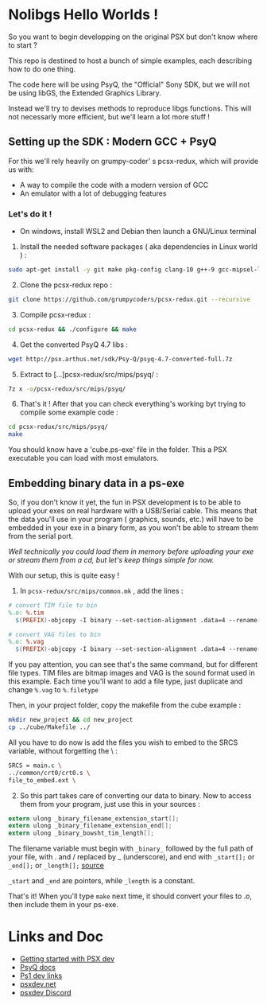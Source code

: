 # Nolibgs Hello Worlds !

So you want to begin developping on the original PSX but don't know where to start ?

This repo is destined to host a bunch of simple examples, each describing how to do one thing.

The code here will be using PsyQ, the "Official" Sony SDK, but we will not be using libGS, the Extended Graphics Library.

Instead we'll try to devises methods to reproduce libgs functions. This will not necessarly more efficient, but we'll learn
a lot more stuff !

 
## Setting up the SDK : Modern GCC + PsyQ

For this we'll rely heavily on grumpy-coder' s pcsx-redux, which will provide us with:

  * A way to compile the code with a modern version of GCC
  * An emulator with a lot of debugging features
  
### Let's do it !

  * On windows, install WSL2 and Debian then launch a GNU/Linux terminal

  1. Install the needed software packages ( aka dependencies in Linux world ) :

```bash
sudo apt-get install -y git make pkg-config clang-10 g++-9 gcc-mipsel-linux-gnu g++-mipsel-linux-gnu binutils-mipsel-linux-gnu libavcodec-dev libavformat-dev libavutil-dev libglfw3-dev libsdl2-dev libswresample-dev libuv1-dev zlib1g-dev
```
  
  2. Clone the pcsx-redux repo : 
  
```bash
git clone https://github.com/grumpycoders/pcsx-redux.git --recursive
```
  
  3. Compile pcsx-redux : 
  
```bash 
cd pcsx-redux && ./configure && make
```
  
  4. Get the converted PsyQ 4.7 libs : 
  
```bash
wget http://psx.arthus.net/sdk/Psy-Q/psyq-4.7-converted-full.7z
```
  
  5. Extract to [...]pcsx-redux/src/mips/psyq/ : 

```bash
7z x -o/pcsx-redux/src/mips/psyq/
```
  
  6. That's it ! After that you can check everything's working byt trying to compile some example code :
  
```bash 
cd pcsx-redux/src/mips/psyq/
make 
```

You should know have a 'cube.ps-exe' file in the folder. This a PSX executable you can load with most emulators.


## Embedding binary data in a ps-exe

So, if you don't know it yet, the fun in PSX development is to be able to upload your exes on real hardware with a USB/Serial cable.
This means that the data you'll use in your program ( graphics, sounds, etc.) will have to be embedded in your exe in a binary form, 
as you won't be able to stream them from the serial port. 

*Well technically you could load them in memory before uploading your exe or stream them from a cd, but let's keep things simple for now.*

With our setup, this is quite easy !

  1. In `pcsx-redux/src/mips/common.mk` , add the lines :
  
  ```mk
# convert TIM file to bin
%.o: %.tim
	$(PREFIX)-objcopy -I binary --set-section-alignment .data=4 --rename-section .data=.rodata,alloc,load,readonly,data,contents -O elf32-tradlittlemips -B mips $< $@

# convert VAG files to bin
%.o: %.vag
	$(PREFIX)-objcopy -I binary --set-section-alignment .data=4 --rename-section .data=.rodata,alloc,load,readonly,data,contents -O elf32-tradlittlemips -B mips $< $@
```

If you pay attention, you can see that's the same command, but for different file types. TIM files are bitmap images and VAG is the sound format used in this example.
Each time you'll want to add a file type, just duplicate and change `%.vag` to `%.filetype`

Then, in your project folder, copy the makefile from the cube example :

```bash
mkdir new_project && cd new_project
cp ../cube/Makefile ../
```

All you have to do now is add the files you wish to embed to the SRCS variable, without forgetting the \ :

```bash
SRCS = main.c \
../common/crt0/crt0.s \
file_to_embed.ext \
```

  2. So this part takes care of converting our data to binary. Now to access them from your program, just use this in your sources :
```c
extern ulong _binary_filename_extension_start[]; 
extern ulong _binary_filename_extension_end[];
extern ulong _binary_bowsht_tim_length[];
```

The filename variable must begin with `_binary_` followed by the full path of your file, with . and / replaced by _ (underscore), and end with `_start[];` or `_end[];` or `_length[];` [source](https://discord.com/channels/642647820683444236/663664210525290507/780866265077383189)

`_start` and `_end` are pointers, while `_length` is a constant.

That's it! When you'll type `make` next time, it should convert your files to .o, then include them in your ps-exe.

# Links and Doc

  * [Getting started with PSX dev](https://psx.arthus.net/starting.html)
  * [PsyQ docs](http://psx.arthus.net/sdk/Psy-Q/DOCS/)
  * [Ps1 dev links](https://ps1.consoledev.net/)
  * [psxdev.net](http://psxdev.net/)
  * [psxdev Discord](https://discord.com/invite/N2mmwp?utm_source=Discord%20Widget&utm_medium=Connect)
